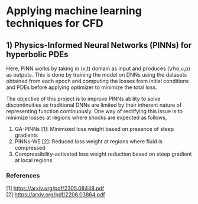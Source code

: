# Applying machine learning techniques for CFD

## 1) Physics-Informed Neural Networks (PINNs) for hyperbolic PDEs
Here, PINN works by taking in (x,t) domain as input and produces (\rho,u,p) as outputs. 
This is done by training the model on DNNs using the datasets obtained from each epoch and 
computing the losses from initial conditions and PDEs before applying optimizer to minimize the total loss.

The objective of this project is to improve PINNs ability to solve discontinuities as traditional DNNs are limited by their inherent nature of representing function continuously. One way of rectifying this issue is to minimize losses at regions where shocks are expected as follows,
1. GA-PINNs [1]: Minimized loss weight based on presence of steep gradients
2. PINNs-WE [2]: Reduced loss weight at regions where fluid is compressed
3. Compressibility-activated loss weight reduction based on steep gradient at local regions


### References
[1] https://arxiv.org/pdf/2305.08448.pdf <br>
[2] https://arxiv.org/pdf/2206.03864.pdf
